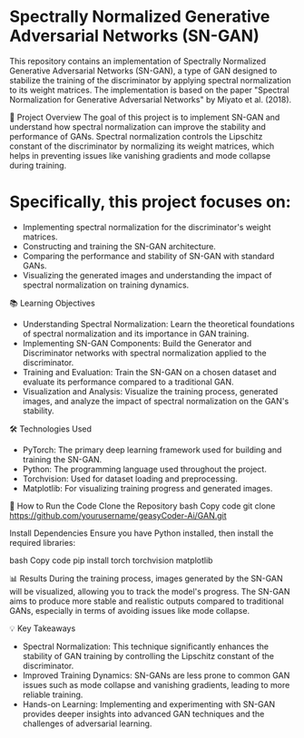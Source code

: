 # Spectrally Normalized Generative Adversarial Networks (SN-GAN)
This repository contains an implementation of Spectrally Normalized Generative Adversarial Networks (SN-GAN), a type of GAN designed to stabilize the training of the discriminator by applying spectral normalization to its weight matrices. The implementation is based on the paper "Spectral Normalization for Generative Adversarial Networks" by Miyato et al. (2018).

📜 Project Overview
The goal of this project is to implement SN-GAN and understand how spectral normalization can improve the stability and performance of GANs. Spectral normalization controls the Lipschitz constant of the discriminator by normalizing its weight matrices, which helps in preventing issues like vanishing gradients and mode collapse during training.

# Specifically, this project focuses on:
- Implementing spectral normalization for the discriminator's weight matrices.
- Constructing and training the SN-GAN architecture.
- Comparing the performance and stability of SN-GAN with standard GANs.
- Visualizing the generated images and understanding the impact of spectral normalization on training dynamics.

📚 Learning Objectives
- Understanding Spectral Normalization: Learn the theoretical foundations of spectral normalization and its importance in GAN training.
- Implementing SN-GAN Components: Build the Generator and Discriminator networks with spectral normalization applied to the discriminator.
- Training and Evaluation: Train the SN-GAN on a chosen dataset and evaluate its performance compared to a traditional GAN.
- Visualization and Analysis: Visualize the training process, generated images, and analyze the impact of spectral normalization on the GAN's stability.

🛠️ Technologies Used
- PyTorch: The primary deep learning framework used for building and training the SN-GAN.
- Python: The programming language used throughout the project.
- Torchvision: Used for dataset loading and preprocessing.
- Matplotlib: For visualizing training progress and generated images.

🚀 How to Run the Code
Clone the Repository
bash
Copy code
git clone https://github.com/yourusername/geasyCoder-Ai/GAN.git

Install Dependencies
Ensure you have Python installed, then install the required libraries:

bash
Copy code
pip install torch torchvision matplotlib


📊 Results
During the training process, images generated by the SN-GAN will be visualized, allowing you to track the model's progress. The SN-GAN aims to produce more stable and realistic outputs compared to traditional GANs, especially in terms of avoiding issues like mode collapse.

💡 Key Takeaways
- Spectral Normalization: This technique significantly enhances the stability of GAN training by controlling the Lipschitz constant of the discriminator.
- Improved Training Dynamics: SN-GANs are less prone to common GAN issues such as mode collapse and vanishing gradients, leading to more reliable training.
- Hands-on Learning: Implementing and experimenting with SN-GAN provides deeper insights into advanced GAN techniques and the challenges of adversarial learning.
